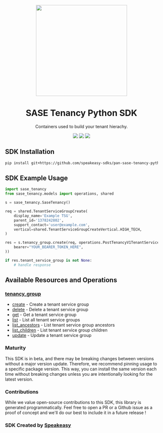<div align="center">
    <img src="https://github.com/speakeasy-sdks/pan-sase-tenancy-ts/assets/6267663/e0205c2a-fa61-4b1f-aaa0-599896e022da" width="300">
    <h1>SASE Tenancy Python SDK</h1>
   <p>Containers used to build your tenant hierachy.</p>
   <a href="https://pan.dev/category/sase/api/tenancy/tenant-service-group/"><img src="https://img.shields.io/static/v1?label=Docs&message=API Ref&color=000&style=for-the-badge" /></a>
   <a href="https://github.com/speakeasy-sdks/pan-sase-tenancy-python/actions"><img src="https://img.shields.io/github/actions/workflow/status/speakeasy-sdks/pan-sase-tenancy-python/speakeasy_sdk_generation.yml?style=for-the-badge" /></a>
  <a href="https://opensource.org/licenses/MIT"><img src="https://img.shields.io/badge/License-MIT-blue.svg?style=for-the-badge" /></a>
</div>

<!-- Start SDK Installation -->
## SDK Installation

```bash
pip install git+https://github.com/speakeasy-sdks/pan-sase-tenancy-python.git
```
<!-- End SDK Installation -->

## SDK Example Usage
<!-- Start SDK Example Usage -->
```python
import sase_tenancy
from sase_tenancy.models import operations, shared

s = sase_tenancy.SaseTenancy()

req = shared.TenantServiceGroupCreate(
    display_name='Example TSG',
    parent_id='1378242802',
    support_contact='user@example.com',
    vertical=shared.TenantServiceGroupCreateVertical.HIGH_TECH,
)

res = s.tenancy_group.create(req, operations.PostTenancyV1TenantServiceGroupsSecurity(
    bearer="YOUR_BEARER_TOKEN_HERE",
))

if res.tenant_service_group is not None:
    # handle response
```
<!-- End SDK Example Usage -->

<!-- Start SDK Available Operations -->
## Available Resources and Operations


### [tenancy_group](docs/tenancygroup/README.md)

* [create](docs/tenancygroup/README.md#create) - Create a tenant service group
* [delete](docs/tenancygroup/README.md#delete) - Delete a tenant service group
* [get](docs/tenancygroup/README.md#get) - Get a tenant service group
* [list](docs/tenancygroup/README.md#list) - List all tenant service groups
* [list_ancestors](docs/tenancygroup/README.md#list_ancestors) - List tenant service group ancestors
* [list_children](docs/tenancygroup/README.md#list_children) - List tenant service group children
* [update](docs/tenancygroup/README.md#update) - Update a tenant service group
<!-- End SDK Available Operations -->

### Maturity

This SDK is in beta, and there may be breaking changes between versions without a major version update. Therefore, we recommend pinning usage
to a specific package version. This way, you can install the same version each time without breaking changes unless you are intentionally
looking for the latest version.

### Contributions

While we value open-source contributions to this SDK, this library is generated programmatically.
Feel free to open a PR or a Github issue as a proof of concept and we'll do our best to include it in a future release !

### SDK Created by [Speakeasy](https://docs.speakeasyapi.dev/docs/using-speakeasy/client-sdks)
